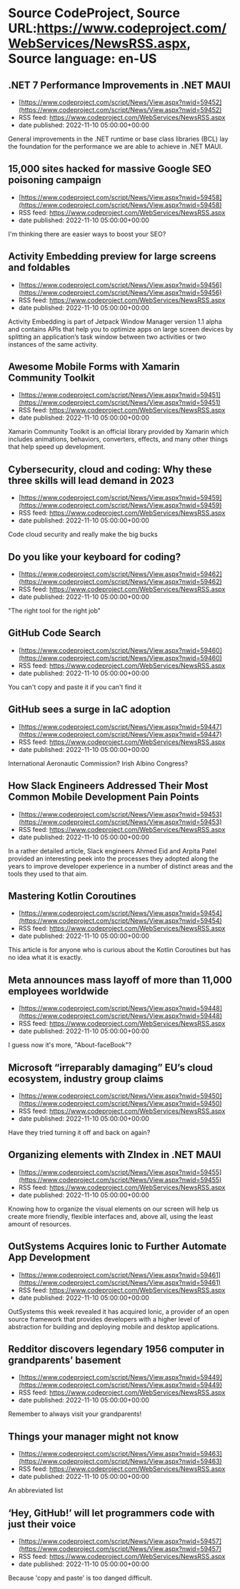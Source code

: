 # Source CodeProject, Source URL:https://www.codeproject.com/WebServices/NewsRSS.aspx, Source language: en-US

## .NET 7 Performance Improvements in .NET MAUI
 - [https://www.codeproject.com/script/News/View.aspx?nwid=59452](https://www.codeproject.com/script/News/View.aspx?nwid=59452)
 - RSS feed: https://www.codeproject.com/WebServices/NewsRSS.aspx
 - date published: 2022-11-10 05:00:00+00:00

General improvements in the .NET runtime or base class libraries (BCL) lay the foundation for the performance we are able to achieve in .NET MAUI.

## 15,000 sites hacked for massive Google SEO poisoning campaign
 - [https://www.codeproject.com/script/News/View.aspx?nwid=59458](https://www.codeproject.com/script/News/View.aspx?nwid=59458)
 - RSS feed: https://www.codeproject.com/WebServices/NewsRSS.aspx
 - date published: 2022-11-10 05:00:00+00:00

I'm thinking there are easier ways to boost your SEO?

## Activity Embedding preview for large screens and foldables
 - [https://www.codeproject.com/script/News/View.aspx?nwid=59456](https://www.codeproject.com/script/News/View.aspx?nwid=59456)
 - RSS feed: https://www.codeproject.com/WebServices/NewsRSS.aspx
 - date published: 2022-11-10 05:00:00+00:00

Activity Embedding is part of Jetpack Window Manager version 1.1 alpha and contains APIs that help you to optimize apps on large screen devices by splitting an application’s task window between two activities or two instances of the same activity.

## Awesome Mobile Forms with Xamarin Community Toolkit
 - [https://www.codeproject.com/script/News/View.aspx?nwid=59451](https://www.codeproject.com/script/News/View.aspx?nwid=59451)
 - RSS feed: https://www.codeproject.com/WebServices/NewsRSS.aspx
 - date published: 2022-11-10 05:00:00+00:00

Xamarin Community Toolkit is an official library provided by Xamarin which includes animations, behaviors, converters, effects, and many other things that help speed up development.

## Cybersecurity, cloud and coding: Why these three skills will lead demand in 2023
 - [https://www.codeproject.com/script/News/View.aspx?nwid=59459](https://www.codeproject.com/script/News/View.aspx?nwid=59459)
 - RSS feed: https://www.codeproject.com/WebServices/NewsRSS.aspx
 - date published: 2022-11-10 05:00:00+00:00

Code cloud security and really make the big bucks

## Do you like your keyboard for coding?
 - [https://www.codeproject.com/script/News/View.aspx?nwid=59462](https://www.codeproject.com/script/News/View.aspx?nwid=59462)
 - RSS feed: https://www.codeproject.com/WebServices/NewsRSS.aspx
 - date published: 2022-11-10 05:00:00+00:00

"The right tool for the right job"

## GitHub Code Search
 - [https://www.codeproject.com/script/News/View.aspx?nwid=59460](https://www.codeproject.com/script/News/View.aspx?nwid=59460)
 - RSS feed: https://www.codeproject.com/WebServices/NewsRSS.aspx
 - date published: 2022-11-10 05:00:00+00:00

You can't copy and paste it if you can't find it

## GitHub sees a surge in IaC adoption
 - [https://www.codeproject.com/script/News/View.aspx?nwid=59447](https://www.codeproject.com/script/News/View.aspx?nwid=59447)
 - RSS feed: https://www.codeproject.com/WebServices/NewsRSS.aspx
 - date published: 2022-11-10 05:00:00+00:00

International Aeronautic Commission? Irish Albino Congress?

## How Slack Engineers Addressed Their Most Common Mobile Development Pain Points
 - [https://www.codeproject.com/script/News/View.aspx?nwid=59453](https://www.codeproject.com/script/News/View.aspx?nwid=59453)
 - RSS feed: https://www.codeproject.com/WebServices/NewsRSS.aspx
 - date published: 2022-11-10 05:00:00+00:00

In a rather detailed article, Slack engineers Ahmed Eid and Arpita Patel provided an interesting peek into the processes they adopted along the years to improve developer experience in a number of distinct areas and the tools they used to that aim.

## Mastering Kotlin Coroutines
 - [https://www.codeproject.com/script/News/View.aspx?nwid=59454](https://www.codeproject.com/script/News/View.aspx?nwid=59454)
 - RSS feed: https://www.codeproject.com/WebServices/NewsRSS.aspx
 - date published: 2022-11-10 05:00:00+00:00

This article is for anyone who is curious about the Kotlin Coroutines but has no idea what it is exactly.

## Meta announces mass layoff of more than 11,000 employees worldwide
 - [https://www.codeproject.com/script/News/View.aspx?nwid=59448](https://www.codeproject.com/script/News/View.aspx?nwid=59448)
 - RSS feed: https://www.codeproject.com/WebServices/NewsRSS.aspx
 - date published: 2022-11-10 05:00:00+00:00

I guess now it's more, "About-faceBook"?

## Microsoft “irreparably damaging” EU’s cloud ecosystem, industry group claims
 - [https://www.codeproject.com/script/News/View.aspx?nwid=59450](https://www.codeproject.com/script/News/View.aspx?nwid=59450)
 - RSS feed: https://www.codeproject.com/WebServices/NewsRSS.aspx
 - date published: 2022-11-10 05:00:00+00:00

Have they tried turning it off and back on again?

## Organizing elements with ZIndex in .NET MAUI
 - [https://www.codeproject.com/script/News/View.aspx?nwid=59455](https://www.codeproject.com/script/News/View.aspx?nwid=59455)
 - RSS feed: https://www.codeproject.com/WebServices/NewsRSS.aspx
 - date published: 2022-11-10 05:00:00+00:00

Knowing how to organize the visual elements on our screen will help us create more friendly, flexible interfaces and, above all, using the least amount of resources.

## OutSystems Acquires Ionic to Further Automate App Development
 - [https://www.codeproject.com/script/News/View.aspx?nwid=59461](https://www.codeproject.com/script/News/View.aspx?nwid=59461)
 - RSS feed: https://www.codeproject.com/WebServices/NewsRSS.aspx
 - date published: 2022-11-10 05:00:00+00:00

OutSystems this week revealed it has acquired Ionic, a provider of an open source framework that provides developers with a higher level of abstraction for building and deploying mobile and desktop applications.

## Redditor discovers legendary 1956 computer in grandparents’ basement
 - [https://www.codeproject.com/script/News/View.aspx?nwid=59449](https://www.codeproject.com/script/News/View.aspx?nwid=59449)
 - RSS feed: https://www.codeproject.com/WebServices/NewsRSS.aspx
 - date published: 2022-11-10 05:00:00+00:00

Remember to always visit your grandparents!

## Things your manager might not know
 - [https://www.codeproject.com/script/News/View.aspx?nwid=59463](https://www.codeproject.com/script/News/View.aspx?nwid=59463)
 - RSS feed: https://www.codeproject.com/WebServices/NewsRSS.aspx
 - date published: 2022-11-10 05:00:00+00:00

An abbreviated list

## ‘Hey, GitHub!’ will let programmers code with just their voice
 - [https://www.codeproject.com/script/News/View.aspx?nwid=59457](https://www.codeproject.com/script/News/View.aspx?nwid=59457)
 - RSS feed: https://www.codeproject.com/WebServices/NewsRSS.aspx
 - date published: 2022-11-10 05:00:00+00:00

Because 'copy and paste' is too danged difficult.
